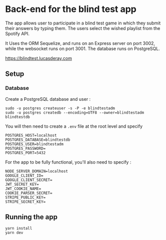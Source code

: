 # Back-end for the blind test app

The app allows user to participate in a blind test game in which they submit their answers by typing them. The users select the wished playlist from the Spotify API.

It Uses the ORM Sequelize, and runs on an Express server on port 3002, while the websocket runs on port 3001.
The database runs on PostgreSQL.

https://blindtest.lucasderay.com

## Setup

### Database

Create a PostgreSQL database and user :
```shell
sudo -u postgres createuser -s -P -e blindtestadm
sudo -u postgres createdb --encoding=UTF8 --owner=blindtestadm blindtestdb
```

You will then need to create a `.env` file at the root level and specify
```
POSTGRES_HOST=localhost
POSTGRES_DATABASE=blindtestdb
POSTGRES_USER=blindtestadm
POSTGRES_PASSWORD=
POSTGRES_PORT=5432
```

For the app to be fully functional, you'll also need to specify :
```
NODE_SERVER_DOMAIN=localhost
GOOGLE_CLIENT_ID=
GOOGLE_CLIENT_SECRET=
JWT_SECRET_KEY=
JWT_COOKIE_NAME=
COOKIE_PARSER_SECRET=
STRIPE_PUBLIC_KEY=
STRIPE_SECRET_KEY=
```

## Running the app

```shell
yarn install
yarn dev
```
